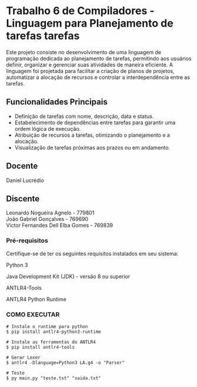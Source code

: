 # Trabalho 6 de Compiladores - Linguagem para Planejamento de tarefas tarefas 

Este projeto consiste no desenvolvimento de uma linguagem de programação dedicada ao planejamento de tarefas, permitindo aos usuários definir, organizar e gerenciar suas atividades de maneira eficiente. A linguagem foi projetada para facilitar a criação de planos de projetos, automatizar a alocação de recursos e controlar a interdependência entre as tarefas.

## Funcionalidades Principais

- Definição de tarefas com nome, descrição, data e status.
- Estabelecimento de dependências entre tarefas para garantir uma ordem lógica de execução.
- Atribuição de recursos a tarefas, otimizando o planejamento e a alocação.
- Visualização de tarefas próximas aos prazos ou em andamento.

## Docente
Daniel Lucrédio  

## Discente
Leonardo Nogueira Agnelo - 779801  
João Gabriel Gonçalves - 769690  
Victor Fernandes Dell Elba Gomes - 769839 

### Pré-requisitos
Certifique-se de ter os seguintes requisitos instalados em seu sistema:

Python 3

Java Development Kit (JDK) - versão 8 ou superior

ANTLR4-Tools

ANTLR4 Python Runtime

### COMO EXECUTAR
    # Instale o runtime para python
    $ pip install antlr4-python3-runtime

    # Instale as ferramentas do ANTLR4
    $ pip install antlr4-tools

    # Gerar Lexer
    $ antlr4 -Dlanguage=Python3 LA.g4 -o "Parser"

    # Teste
    $ py main.py "teste.txt" "saida.txt"
